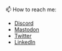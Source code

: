 📫 How to reach me:
<ul>
  <li><a href="https://discordapp.com/users/732032002412511263">Discord</a></li>
  <li><a rel="me" href="https://infosec.exchange/@epixoip">Mastodon</a></li>
  <li><a href="https://twitter.com/jmgosney">Twitter</a></li>
  <li><a href="https://linkedin.com/in/jgosney">LinkedIn</a></li>
</ul>
